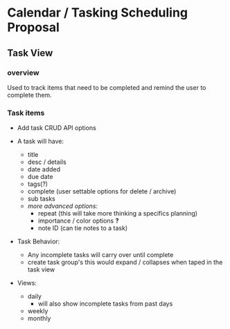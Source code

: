 # Calendar / Tasking Scheduling Proposal

## Task View

### overview

Used to track items that need to be completed and remind the user to complete them.

### Task items

- Add task CRUD API options
- A task will have:
    - title
    - desc / details
    - date added
    - due date
    - tags(?)
    - complete (user settable options for delete / archive)
    - sub tasks
    - _more advanced options:_
        - repeat (this will take more thinking a specifics planning)
        - importance / color options **?**
        - note ID (can tie notes to a task)

- Task Behavior:
    - Any incomplete tasks will carry over until complete
    - create task group's this would expand / collapses when taped in the task view

- Views:
    - daily
        - will also show incomplete tasks from past days
    - weekly
    - monthly 

